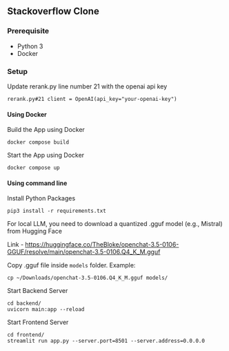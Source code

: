 ## Stackoverflow Clone

### Prerequisite
- Python 3
- Docker

### Setup

Update rerank.py line number 21 with the openai api key
```
rerank.py#21 client = OpenAI(api_key="your-openai-key")
```

#### Using Docker

Build the App using Docker
```
docker compose build
```

Start the App using Docker
```
docker compose up
```

#### Using command line
Install Python Packages
```
pip3 install -r requirements.txt
```
For local LLM, you need to download a quantized .gguf model (e.g., Mistral) from Hugging Face

Link - https://huggingface.co/TheBloke/openchat-3.5-0106-GGUF/resolve/main/openchat-3.5-0106.Q4_K_M.gguf

Copy .gguf file inside `models` folder. Example:
```
cp ~/Downloads/openchat-3.5-0106.Q4_K_M.gguf models/
```

Start Backend Server
```
cd backend/
uvicorn main:app --reload
```

Start Frontend Server
```
cd frontend/
streamlit run app.py --server.port=8501 --server.address=0.0.0.0
```
